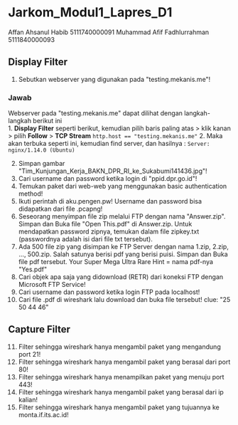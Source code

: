 # Jarkom_Modul1_Lapres_D1

Affan Ahsanul Habib 5111740000091
Muhammad Afif Fadhlurrahman 5111840000093

## Display Filter

1. Sebutkan webserver yang digunakan pada "testing.mekanis.me"!
### Jawab

Webserver pada "testing.mekanis.me" dapat dilihat dengan langkah-langkah berikut ini  
	1. **Display Filter** seperti berikut, kemudian pilih baris paling atas > klik kanan > pilih **Follow** > **TCP Stream**
	`http.host == "testing.mekanis.me"`
	2. Maka akan terbuka seperti ini, kemudian find server, dan hasilnya : `Server: nginx/1.14.0 (Ubuntu)`

2. Simpan gambar "Tim_Kunjungan_Kerja_BAKN_DPR_RI_ke_Sukabumi141436.jpg"!
3. Cari username dan password ketika login di "ppid.dpr.go.id"!
4. Temukan paket dari web-web yang menggunakan basic authentication method!
5. Ikuti perintah di aku.pengen.pw! Username dan password bisa didapatkan dari file .pcapng!
6. Seseorang menyimpan file zip melalui FTP dengan nama "Answer.zip". Simpan dan Buka file "Open This.pdf" di Answer.zip. Untuk mendapatkan password zipnya, temukan dalam file zipkey.txt (passwordnya adalah isi dari file txt tersebut).
7. Ada 500 file zip yang disimpan ke FTP Server dengan nama 1.zip, 2.zip, ..., 500.zip. Salah satunya berisi pdf yang berisi puisi. Simpan dan Buka file pdf tersebut.
Your Super Mega Ultra Rare Hint = nama pdf-nya "Yes.pdf"
8. Cari objek apa saja yang didownload (RETR) dari koneksi FTP dengan Microsoft FTP Service!
9. Cari username dan password ketika login FTP pada localhost!
10. Cari file .pdf di wireshark lalu download dan buka file tersebut!
clue: "25 50 44 46"

## Capture Filter
11. Filter sehingga wireshark hanya mengambil paket yang mengandung port 21!
12. Filter sehingga wireshark hanya mengambil paket yang berasal dari port 80!
13. Filter sehingga wireshark hanya menampilkan paket yang menuju port 443!
14. Filter sehingga wireshark hanya mengambil paket yang berasal dari ip kalian!
15. Filter sehingga wireshark hanya mengambil paket yang tujuannya ke monta.if.its.ac.id!